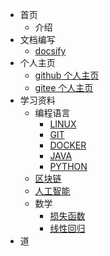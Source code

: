- 首页
    - 介绍
- 文档编写
    - [docsify](https://docsify.js.org/)
- 个人主页
    - [github 个人主页](github/home.md)
    - [gitee 个人主页](/demo)
- 学习资料
    - 编程语言
        - [LINUX](/demo)
        - [GIT](/git/git.md)
        - [DOCKER](/demo)
        - [JAVA](JAVA/java.md)
        - [PYTHON](PYTHON/python.md)
    - [区块链](/demo)
    - [人工智能](AI/AI.md)
    - 数学
        - [损失函数](/demo)
        - [线性回归](/demo)
- 道
